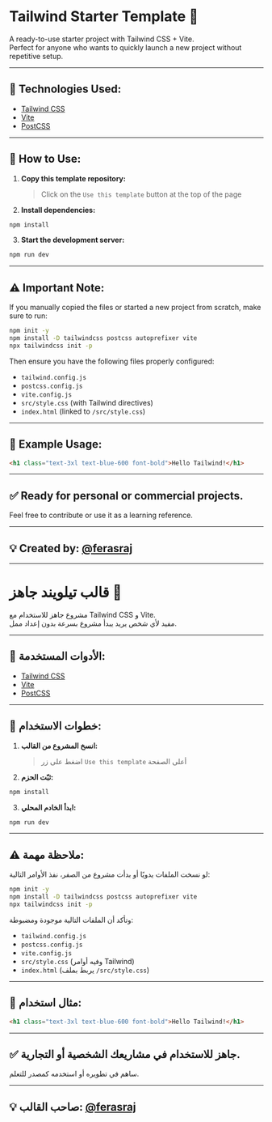 # Tailwind Starter Template 🚀

A ready-to-use starter project with Tailwind CSS + Vite.  
Perfect for anyone who wants to quickly launch a new project without repetitive setup.

---

## 🧰 Technologies Used:

- [Tailwind CSS](https://tailwindcss.com/)
- [Vite](https://vitejs.dev/)
- [PostCSS](https://postcss.org/)

---

## 🚀 How to Use:

1. **Copy this template repository:**

   > Click on the `Use this template` button at the top of the page

2. **Install dependencies:**

```bash
npm install
```

3. **Start the development server:**

```bash
npm run dev
```

---

## ⚠️ Important Note:

If you manually copied the files or started a new project from scratch, make sure to run:

```bash
npm init -y
npm install -D tailwindcss postcss autoprefixer vite
npx tailwindcss init -p
```

Then ensure you have the following files properly configured:

- `tailwind.config.js`
- `postcss.config.js`
- `vite.config.js`
- `src/style.css` (with Tailwind directives)
- `index.html` (linked to `/src/style.css`)

---

## 🧪 Example Usage:

```html
<h1 class="text-3xl text-blue-600 font-bold">Hello Tailwind!</h1>
```

---

## ✅ Ready for personal or commercial projects.

Feel free to contribute or use it as a learning reference.

---

## 💡 Created by: [@ferasraj](https://github.com/ferasraj)

---

# قالب تيلويند جاهز 🚀

مشروع جاهز للاستخدام مع Tailwind CSS و Vite.  
مفيد لأي شخص يريد يبدأ مشروع بسرعة بدون إعداد ممل.

---

## 🧰 الأدوات المستخدمة:

- [Tailwind CSS](https://tailwindcss.com/)
- [Vite](https://vitejs.dev/)
- [PostCSS](https://postcss.org/)

---

## 🚀 خطوات الاستخدام:

1. **انسخ المشروع من القالب:**

   > اضغط على زر `Use this template` أعلى الصفحة

2. **ثبّت الحزم:**

```bash
npm install
```

3. **ابدأ الخادم المحلي:**

```bash
npm run dev
```

---

## ⚠️ ملاحظة مهمة:

لو نسخت الملفات يدويًا أو بدأت مشروع من الصفر، نفذ الأوامر التالية:

```bash
npm init -y
npm install -D tailwindcss postcss autoprefixer vite
npx tailwindcss init -p
```

وتأكد أن الملفات التالية موجودة ومضبوطة:

- `tailwind.config.js`
- `postcss.config.js`
- `vite.config.js`
- `src/style.css` (وفيه أوامر Tailwind)
- `index.html` (يربط بملف `/src/style.css`)

---

## 🧪 مثال استخدام:

```html
<h1 class="text-3xl text-blue-600 font-bold">Hello Tailwind!</h1>
```

---

## ✅ جاهز للاستخدام في مشاريعك الشخصية أو التجارية.

ساهم في تطويره أو استخدمه كمصدر للتعلم.

---

## 💡 صاحب القالب: [@ferasraj](https://github.com/ferasraj)
